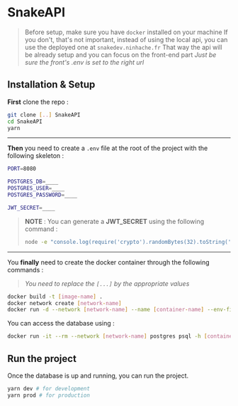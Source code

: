 # SnakeAPI

> Before setup, make sure you have `docker` installed on your machine
> If you don't, that's not important, instead of using the local api, you can use the deployed one at `snakedev.ninhache.fr`
> That way the api will be already setup and you can focus on the front-end part
> _Just be sure the front's .env is set to the right url_

## Installation & Setup

**First** clone the repo :

```bash
git clone [..] SnakeAPI
cd SnakeAPI
yarn
```

---

**Then** you need to create a `.env` file at the root of the project with the following skeleton :

```bash
PORT=8080

POSTGRES_DB=____
POSTGRES_USER=____
POSTGRES_PASSWORD=____

JWT_SECRET=____
```

> **NOTE** : You can generate a **JWT_SECRET** using the following command :
>
> ```bash
> node -e "console.log(require('crypto').randomBytes(32).toString('hex'))"
> ```

---

You **finally** need to create the docker container through the following commands :

> _You need to replace the `[...]` by the appropriate values_

```bash
docker build -t [image-name] .
docker network create [network-name]
docker run -d --network [network-name] --name [container-name] --env-file ./.env -p 5432:5432 [image-name]
```

You can access the database using :

```bash
docker run -it --rm --network [network-name] postgres psql -h [container-name] -U [user-name] -d [database-name]
```

## Run the project

Once the database is up and running, you can run the project.

```bash
yarn dev # for development
yarn prod # for production
```
